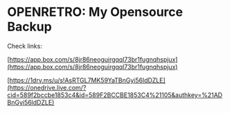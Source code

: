 OPENRETRO: My Opensource Backup
===============================

Check links:

[https://app.box.com/s/8jr86neoguirgqql73br1fugnqhspjux](https://app.box.com/s/8jr86neoguirgqql73br1fugnqhspjux)
 
[https://1drv.ms/u/s!AsRTGL7MK59YaTBnGyi56ldDZLE](https://onedrive.live.com/?cid=589f2bccbe1853c4&id=589F2BCCBE1853C4%21105&authkey=%21ADBnGyi56ldDZLE) 
